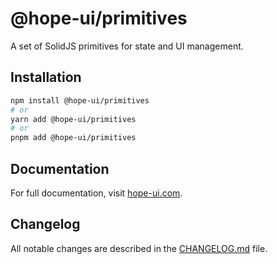 # @hope-ui/primitives

A set of SolidJS primitives for state and UI management.

## Installation

```bash
npm install @hope-ui/primitives
# or
yarn add @hope-ui/primitives
# or
pnpm add @hope-ui/primitives
```

## Documentation

For full documentation, visit [hope-ui.com](https://hope-ui.com/).

## Changelog

All notable changes are described in the [CHANGELOG.md](./CHANGELOG.md) file.
